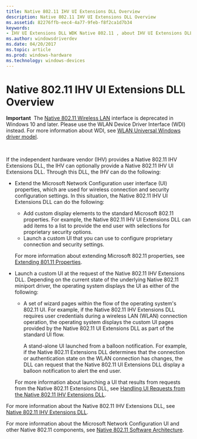 ```yaml
---
title: Native 802.11 IHV UI Extensions DLL Overview
description: Native 802.11 IHV UI Extensions DLL Overview
ms.assetid: 82276ffb-eec4-4a77-9feb-f8f2ca1d7b34
keywords:
- IHV UI Extensions DLL WDK Native 802.11 , about IHV UI Extensions DLL
ms.author: windowsdriverdev
ms.date: 04/20/2017
ms.topic: article
ms.prod: windows-hardware
ms.technology: windows-devices
---
```


# Native 802.11 IHV UI Extensions DLL Overview


**Important**  The [Native 802.11 Wireless LAN](native-802-11-wireless-lan4.md) interface is deprecated in Windows 10 and later. Please use the WLAN Device Driver Interface (WDI) instead. For more information about WDI, see [WLAN Universal Windows driver model](wifi-universal-driver-model.md).

 

If the independent hardware vendor (IHV) provides a Native 802.11 IHV Extensions DLL, the IHV can optionally provide a Native 802.11 IHV UI Extensions DLL. Through this DLL, the IHV can do the following:

-   Extend the Microsoft Network Configuration user interface (UI) properties, which are used for wireless connection and security configuration settings. In this situation, the Native 802.11 IHV UI Extensions DLL can do the following:

    -   Add custom display elements to the standard Microsoft 802.11 properties. For example, the Native 802.11 IHV UI Extensions DLL can add items to a list to provide the end user with selections for proprietary security options.
    -   Launch a custom UI that you can use to configure proprietary connection and security settings.

    For more information about extending Microsoft 802.11 properties, see [Extending 801.11 Properties](extending-the-properties-for-wireless-network-profiles.md).

-   Launch a custom UI at the request of the Native 802.11 IHV Extensions DLL. Depending on the current state of the underlying Native 802.11 miniport driver, the operating system displays the UI as either of the following:

    -   A set of wizard pages within the flow of the operating system's 802.11 UI. For example, if the Native 802.11 IHV Extensions DLL requires user credentials during a wireless LAN (WLAN) connection operation, the operating system displays the custom UI pages provided by the Native 802.11 UI Extensions DLL as part of the standard UI flow.

        A stand-alone UI launched from a balloon notification. For example, if the Native 802.11 Extensions DLL determines that the connection or authentication state on the WLAN connection has changes, the DLL can request that the Native 802.11 UI Extensions DLL display a balloon notification to alert the end user.

    For more information about launching a UI that results from requests from the Native 802.11 Extensions DLL, see [Handling UI Requests from the Native 802.11 IHV Extensions DLL](handling-requests-for-the-display-of-a-custom-ui.md).

For more information about the Native 802.11 IHV Extensions DLL, see [Native 802.11 IHV Extensions DLL](https://msdn.microsoft.com/library/windows/hardware/ff560614).

For more information about the Microsoft Network Configuration UI and other Native 802.11 components, see [Native 802.11 Software Architecture](native-802-11-software-architecture.md).

 

 





